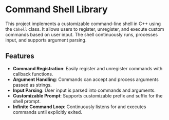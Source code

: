 # Command Shell Library

This project implements a customizable command-line shell in C++ using the `CShell` class. It allows users to register, unregister, and execute custom commands based on user input. The shell continuously runs, processes input, and supports argument parsing.

## Features

- **Command Registration**: Easily register and unregister commands with callback functions.
- **Argument Handling**: Commands can accept and process arguments passed as strings.
- **Input Parsing**: User input is parsed into commands and arguments.
- **Customizable Prompt**: Supports customizable prefix and suffix for the shell prompt.
- **Infinite Command Loop**: Continuously listens for and executes commands until explicitly exited.
